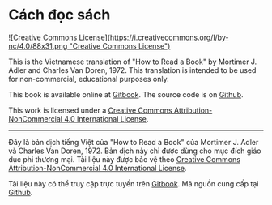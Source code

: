 # Cách đọc sách

<a rel="license" href="http://creativecommons.org/licenses/by-nc/4.0/">
![Creative Commons License](https://i.creativecommons.org/l/by-nc/4.0/88x31.png "Creative Commons License")
</a>


This is the Vietnamese translation of "How to Read a Book" by Mortimer J. Adler
and Charles Van Doren, 1972. This translation is intended to be used for
non-commercial, educational purposes only.

This book is available online at [Gitbook]. The source code is on [Github].

This work is licensed under a [Creative Commons Attribution-NonCommercial 4.0 International License][CC-NC-4.0].

---

Đây là bản dịch tiếng Việt của "How to Read a Book" của Mortimer J. Adler
và Charles Van Doren, 1972. Bản dịch này chỉ được dùng cho mục đích giáo dục
phi thương mại. Tài liệu này được bảo vệ theo 
[Creative Commons Attribution-NonCommercial 4.0 International License][CC-NC-4.0].

Tài liệu này có thể truy cập trực tuyến trên [Gitbook]. Mã nguồn cung cấp tại
[Github].


[Gitbook]: https://www.gitbook.com/book/hans89/how2readabook-vn
[Github]: https://github.com/hans89/how2readAbook.vn
[CC-NC-4.0]: http://creativecommons.org/licenses/by-nc/4.0/ 


